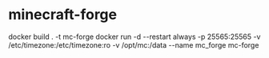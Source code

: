 # minecraft-forge
docker build . -t mc-forge
docker run -d --restart always  -p 25565:25565 -v /etc/timezone:/etc/timezone:ro -v /opt/mc:/data --name mc_forge mc-forge
